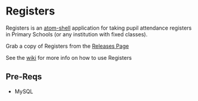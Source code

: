 # Registers

Registers is an [atom-shell] application for taking pupil attendance registers in Primary Schools (or any institution with fixed classes).

Grab a copy of Registers from the [Releases Page](https://github.com/Ed-ITSolutions/Registers/releases)

See the [wiki] for more info on how to use Registers

## Pre-Reqs

 - MySQL

[atom-shell]: https://github.com/atom/atom-shell
[wiki]: https://github.com/Ed-ITSolutions/Registers/wiki
